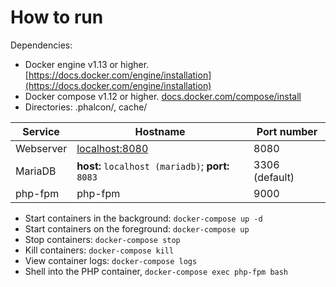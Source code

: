 
# How to run #

Dependencies:

  * Docker engine v1.13 or higher. [https://docs.docker.com/engine/installation](https://docs.docker.com/engine/installation)
  * Docker compose v1.12 or higher. [docs.docker.com/compose/install](https://docs.docker.com/compose/install/)
  * Directories: .phalcon/, cache/


Service|Hostname|Port number
------|---------|-----------
Webserver|[localhost:8080](://localhost:8080)|8080
MariaDB|**host:** `localhost (mariadb)`; **port:** `8083`|3306 (default)
php-fpm|php-fpm|9000

* Start containers in the background: `docker-compose up -d`
* Start containers on the foreground: `docker-compose up`
* Stop containers: `docker-compose stop`
* Kill containers: `docker-compose kill`
* View container logs: `docker-compose logs`
* Shell into the PHP container, `docker-compose exec php-fpm bash`

